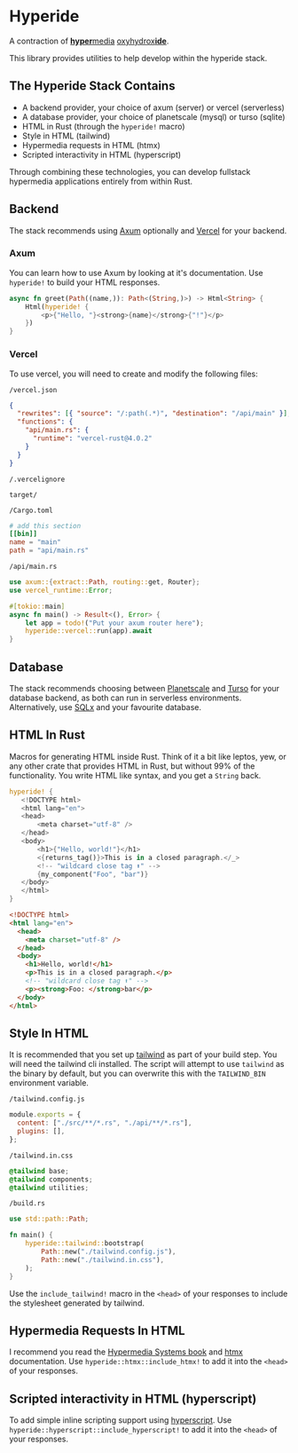 # Hyperide

A contraction of [**hyper**media](https://hypermedia.systems/)
[oxyhydrox**ide**](<https://en.wikipedia.org/wiki/Iron(III)_oxide-hydroxide>).

This library provides utilities to help develop within the hyperide stack.

## The Hyperide Stack Contains

- A backend provider, your choice of axum (server) or vercel (serverless)
- A database provider, your choice of planetscale (mysql) or turso (sqlite)
- HTML in Rust (through the `hyperide!` macro)
- Style in HTML (tailwind)
- Hypermedia requests in HTML (htmx)
- Scripted interactivity in HTML (hyperscript)

Through combining these technologies, you can develop fullstack hypermedia
applications entirely from within Rust.

## Backend

The stack recommends using [Axum](https://github.com/tokio-rs/axum) optionally
and [Vercel](https://github.com/vercel-community/rust) for your backend.

### Axum

You can learn how to use Axum by looking at it's documentation. Use `hyperide!`
to build your HTML responses.

```rust
async fn greet(Path((name,)): Path<(String,)>) -> Html<String> {
    Html(hyperide! {
        <p>{"Hello, "}<strong>{name}</strong>{"!"}</p>
    })
}
```

### Vercel

To use vercel, you will need to create and modify the following files:

`/vercel.json`

```json
{
  "rewrites": [{ "source": "/:path(.*)", "destination": "/api/main" }],
  "functions": {
    "api/main.rs": {
      "runtime": "vercel-rust@4.0.2"
    }
  }
}
```

`/.vercelignore`

```
target/
```

`/Cargo.toml`

```toml
# add this section
[[bin]]
name = "main"
path = "api/main.rs"
```

`/api/main.rs`

```rust
use axum::{extract::Path, routing::get, Router};
use vercel_runtime::Error;

#[tokio::main]
async fn main() -> Result<(), Error> {
    let app = todo!("Put your axum router here");
    hyperide::vercel::run(app).await
}
```

## Database

The stack recommends choosing between [Planetscale](https://planetscale.com/)
and [Turso](https://turso.tech/) for your database backend, as both can run in
serverless environments. Alternatively, use
[SQLx](https://github.com/launchbadge/sqlx) and your favourite database.

## HTML In Rust

Macros for generating HTML inside Rust. Think of it a bit like leptos, yew, or
any other crate that provides HTML in Rust, but without 99% of the
functionality. You write HTML like syntax, and you get a `String` back.

```rust
hyperide! {
   <!DOCTYPE html>
   <html lang="en">
   <head>
       <meta charset="utf-8" />
   </head>
   <body>
       <h1>{"Hello, world!"}</h1>
       <{returns_tag()}>This is in a closed paragraph.</_>
       <!-- "wildcard close tag ⬆️" -->
       {my_component("Foo", "bar")}
   </body>
   </html>
}
```

```html
<!DOCTYPE html>
<html lang="en">
  <head>
    <meta charset="utf-8" />
  </head>
  <body>
    <h1>Hello, world!</h1>
    <p>This is in a closed paragraph.</p>
    <!-- "wildcard close tag ⬆️" -->
    <p><strong>Foo: </strong>bar</p>
  </body>
</html>
```

## Style In HTML

It is recommended that you set up [tailwind](https://tailwindcss.com/) as part
of your build step. You will need the tailwind cli installed. The script will
attempt to use `tailwind` as the binary by default, but you can overwrite this
with the `TAILWIND_BIN` environment variable.

`/tailwind.config.js`

```js
module.exports = {
  content: ["./src/**/*.rs", "./api/**/*.rs"],
  plugins: [],
};
```

`/tailwind.in.css`

```css
@tailwind base;
@tailwind components;
@tailwind utilities;
```

`/build.rs`

```rs
use std::path::Path;

fn main() {
    hyperide::tailwind::bootstrap(
        Path::new("./tailwind.config.js"),
        Path::new("./tailwind.in.css"),
    );
}
```

Use the `include_tailwind!` macro in the `<head>` of your responses to include
the stylesheet generated by tailwind.

## Hypermedia Requests In HTML

I recommend you read the [Hypermedia Systems book](https://hypermedia.systems/)
and [htmx](https://htmx.org/) documentation. Use `hyperide::htmx::include_htmx!`
to add it into the `<head>` of your responses.

## Scripted interactivity in HTML (hyperscript)

To add simple inline scripting support using
[hyperscript](https://hyperscript.org/). Use
`hyperide::hyperscript::include_hyperscript!` to add it into the `<head>` of
your responses.
